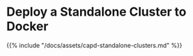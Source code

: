 # Deploy a Standalone Cluster to Docker

{{% include "/docs/assets/capd-standalone-clusters.md" %}}
